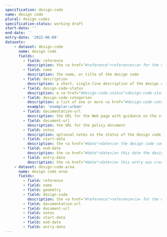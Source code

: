 ```yaml
---
specification: design-code
name: design code
plural: design codes
specification-status: working draft
start-date: ''
end-date: ''
entry-date: '2022-06-09'
datasets:
    - dataset: design-code
      name: design code
      fields:
        - field: reference
          description: the <a href="#reference">reference</a> for the design code
        - field: name
          description: the name, or title of the design code
        - field: description
          description: a short, single-line description of the design code
        - field: design-code-status
          description: a <a href="#design-code-status">design-code-status</a> reference
        - field: design-code-categories
          description: a list of one or more <a href="#design-code-category">design-code-category</a> references, separated by a semi-colon ';' character
          example: 'exemplar;urban'
        - field: documentation-url
          description: the URL for the Web page with guidance on the status of the policy
        - field: document-url
          description: the URL for the policy document
        - field: notes
          description: optional notes on the status of the design code
        - field: start-date
          description: the <a href="#date">date</a> the design code comes, or came into force
        - field: end-date
          description: the <a href="#date">date</a> this date the design code no longer applies
        - field: entry-date
          description: the <a href="#date">date</a> this entry was created or last amended
    - dataset: design-code-area
      name: design code area
      fields:
        - field: reference
        - field: name
        - field: geometry
        - field: design-code
          description: the <a href="#reference">reference</a> for the design code which applies to this area
        - field: documentation-url
        - field: document-url
        - field: notes
        - field: start-date
        - field: end-date
        - field: entry-date
---
```

